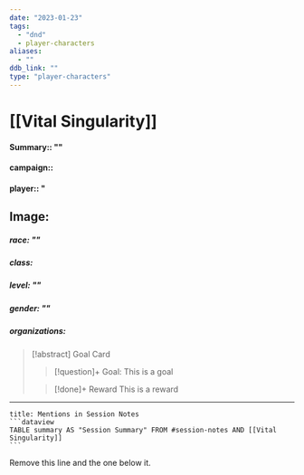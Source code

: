 ```yaml
---
date: "2023-01-23"
tags:
  - "dnd"
  - player-characters
aliases:
  - ""
ddb_link: ""
type: "player-characters"
---
```

# [[Vital Singularity]]


#### **Summary**:: ""
#### **campaign**::
#### player:: "

## Image:


##### race: ""
##### class:
##### level: ""
##### gender: ""
##### organizations:

> [!abstract] Goal Card
> > [!question]+ Goal:
> > This is a goal
> 
> >[!done]+ Reward
> >This is a reward
  
 

---
````ad-example
title: Mentions in Session Notes
```dataview
TABLE summary AS "Session Summary" FROM #session-notes AND [[Vital Singularity]]
```
````

Remove this line and the one below it.
``````
